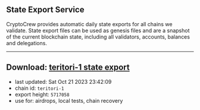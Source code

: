 ## State Export Service
CryptoCrew provides automatic daily state exports for all chains we validate. State export files can be used as genesis files and are a snapshot of the current blockchain state, including all validators, accounts, balances and delegations.

---
**Download: [teritori-1 state export](https://dl.ccvalidators.com/SERVICE/teritori/teritori-1_export_5717058.json)**
---

- last updated: Sat Oct 21 2023 23:42:09
- chain id: `teritori-1`
- export height: `5717058`
- use for: airdrops, local tests, chain recovery
